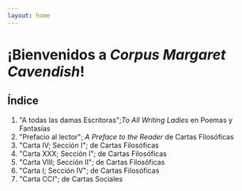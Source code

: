```yaml
---
layout: home
---
```


# ¡Bienvenidos a *Corpus Margaret Cavendish*!

## Índice
1. "A todas las damas Escritoras";*To All Writing Ladies* en Poemas y Fantasías
2. "Prefacio al lector"; *A Preface to the Reader* de Cartas Filosóficas
3. "Carta IV; Sección I"; de Cartas Filosóficas
4. "Carta XXX; Sección I"; de Cartas Filosóficas
5. "Carta VIII; Sección II"; de Cartas Filosóficas
6. "Carta I; Sección IV"; de Cartas Filosóficas
7. "Carta CCI"; de Cartas Sociales
